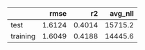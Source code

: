 |          |   rmse |     r2 |   avg_nll |
|:---------|-------:|-------:|----------:|
| test     | 1.6124 | 0.4014 |   15715.2 |
| training | 1.6049 | 0.4188 |   14445.6 |